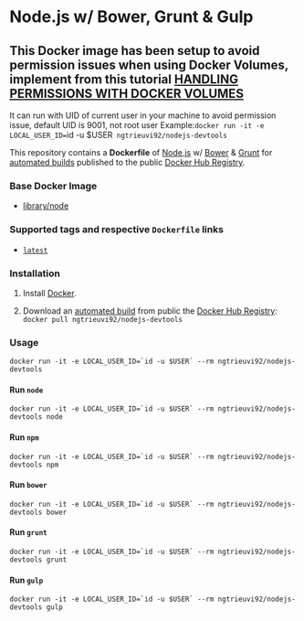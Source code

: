 # Node.js w/ Bower, Grunt & Gulp
## This Docker image has been setup to avoid permission issues when using Docker Volumes, implement from this tutorial [HANDLING PERMISSIONS WITH DOCKER VOLUMES](https://denibertovic.com/posts/handling-permissions-with-docker-volumes/)

It can run with UID of current user in your machine to avoid permission issue, default UID is 9001, not root user
Example:`docker run -it -e LOCAL_USER_ID=`id -u $USER` ngtrieuvi92/nodejs-devtools`

This repository contains a **Dockerfile** of [Node.js](http://nodejs.org/) w/ [Bower](http://bower.io/) & [Grunt](http://gruntjs.com/) for [automated builds](https://hub.docker.com/r/ngtrieuvi92/nodejs-devtools/) published to the public [Docker Hub Registry](https://hub.docker.com/).

### Base Docker Image

* [library/node](https://hub.docker.com/r/library/node/)

### Supported tags and respective `Dockerfile` links
* [`latest`](https://github.com/ngtrieuvi92/nodejs-devtools/blob/master/Dockerfile)

### Installation

1. Install [Docker](https://www.docker.com/).

2. Download an [automated build](https://github.com/ngtrieuvi92/nodejs-devtools) from public the [Docker Hub Registry](https://hub.docker.com/): `docker pull ngtrieuvi92/nodejs-devtools`

### Usage

    docker run -it -e LOCAL_USER_ID=`id -u $USER` --rm ngtrieuvi92/nodejs-devtools

#### Run `node`

    docker run -it -e LOCAL_USER_ID=`id -u $USER` --rm ngtrieuvi92/nodejs-devtools node

#### Run `npm`

    docker run -it -e LOCAL_USER_ID=`id -u $USER` --rm ngtrieuvi92/nodejs-devtools npm

#### Run `bower`

    docker run -it -e LOCAL_USER_ID=`id -u $USER` --rm ngtrieuvi92/nodejs-devtools bower

#### Run `grunt`

    docker run -it -e LOCAL_USER_ID=`id -u $USER` --rm ngtrieuvi92/nodejs-devtools grunt

#### Run `gulp`

    docker run -it -e LOCAL_USER_ID=`id -u $USER` --rm ngtrieuvi92/nodejs-devtools gulp
